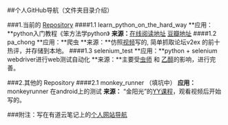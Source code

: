 ##个人GitHub导航（文件夹目录介绍）

###1.当前的 [Repository](https://github.com/neiltest/neil_test_selenium)
####1.1  learn_python_on_the_hard_way 
**应用：**python入门教程《笨方法学python》
**来源：**[在线阅读地址](http://www.jb51.net/shouce/Pythonbbf/latest/) [豆瓣地址](http://book.douban.com/subject/11941213/)
####1.2 pa_chong
**应用：**爬虫
**来源：**仿照[视频](http://126.am/xVXi13)写的, 简单抓取论坛v2ex 的前十热评，并存储到本地。
####1.3 selenium_test
**应用：**python + selenium webdriver进行web测试自动化
**来源：**主要受[虫师](http://www.cnblogs.com/fnng/) 和 [乙醇](http://www.cnblogs.com/nbkhic/)的影响，进行完善。

###2.其他的 Repository
####2.1 monkey_runner （填坑中）
**应用：** monkeyrunner 在android上的测试
**来源：** “金阳光”的[YY课程](http://www.iqiyi.com/w_19rshpintx.html#vfrm=8-8-0-1)，观看视频后开始写的。


###附注：写在有道云笔记上的[个人网站导航](http://note.youdao.com/share/?id=862bf8cabfce5a3a26cdda33feda37f0&type=note)
